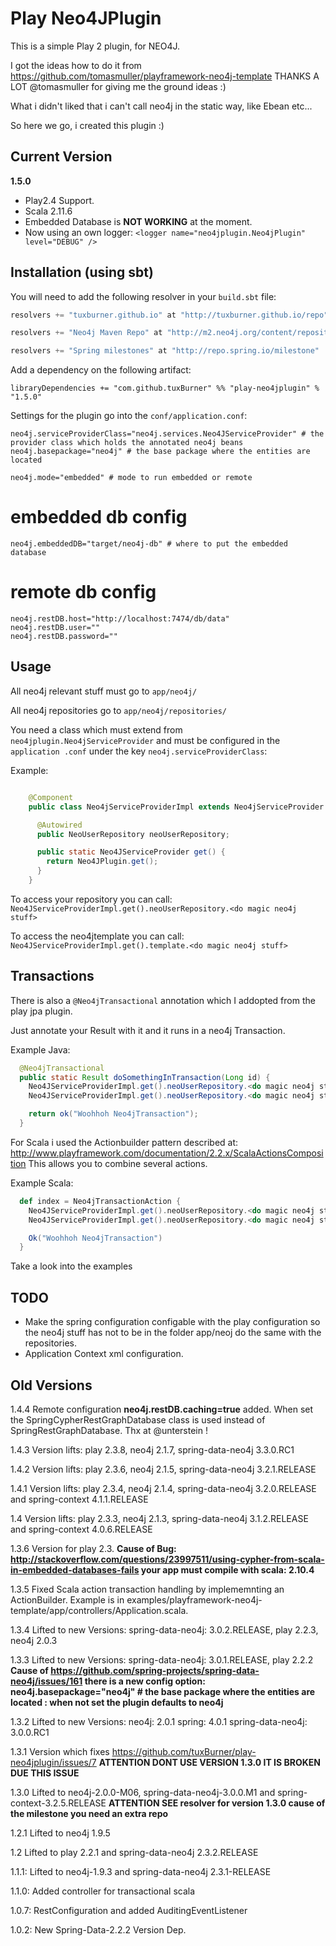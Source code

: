 # Play Neo4JPlugin

This is a simple Play 2 plugin, for NEO4J.

I got the ideas how to do it from https://github.com/tomasmuller/playframework-neo4j-template THANKS A LOT @tomasmuller for giving me the ground ideas :)

What i didn't liked that i can't call neo4j in the static way, like Ebean etc...

So here we go, i created this plugin :)

## Current Version

**1.5.0**

* Play2.4 Support.
* Scala 2.11.6
* Embedded Database is **NOT WORKING** at the moment. 
* Now using an own logger: ```<logger name="neo4jplugin.Neo4jPlugin" level="DEBUG" />```


## Installation (using sbt)

You will need to add the following resolver in your `build.sbt` file:

```scala
resolvers += "tuxburner.github.io" at "http://tuxburner.github.io/repo"

resolvers += "Neo4j Maven Repo" at "http://m2.neo4j.org/content/repositories/releases"

resolvers += "Spring milestones" at "http://repo.spring.io/milestone"
```

Add a dependency on the following artifact:

```
libraryDependencies += "com.github.tuxBurner" %% "play-neo4jplugin" % "1.5.0"
```

Settings for the plugin go into the `conf/application.conf`:
```
neo4j.serviceProviderClass="neo4j.services.Neo4JServiceProvider" # the provider class which holds the annotated neo4j beans
neo4j.basepackage="neo4j" # the base package where the entities are located

neo4j.mode="embedded" # mode to run embedded or remote
```

# embedded db config
```
neo4j.embeddedDB="target/neo4j-db" # where to put the embedded database
```

# remote db config
```
neo4j.restDB.host="http://localhost:7474/db/data"
neo4j.restDB.user=""
neo4j.restDB.password=""
```

## Usage

All neo4j relevant stuff must go to `app/neo4j/`

All neo4j repositories go to `app/neo4j/repositories/`


You need a class which must extend from `neo4jplugin.Neo4jServiceProvider` and must be configured in the `application
.conf` under the key `neo4j.serviceProviderClass`:

Example:
```java

    @Component
    public class Neo4jServiceProviderImpl extends Neo4jServiceProvider {

      @Autowired
      public NeoUserRepository neoUserRepository;

      public static Neo4JServiceProvider get() {
        return Neo4JPlugin.get();
      }
    }
```

To access your repository you can call: `Neo4JServiceProviderImpl.get().neoUserRepository.<do magic neo4j stuff>`

To access the neo4jtemplate you can call: `Neo4JServiceProviderImpl.get().template.<do magic neo4j stuff>`

## Transactions

There is also a `@Neo4jTransactional` annotation which I addopted from the play jpa plugin.

Just annotate your Result with it and it runs in a neo4j Transaction.

Example Java:
```java
  @Neo4jTransactional
  public static Result doSomethingInTransaction(Long id) {
    Neo4JServiceProviderImpl.get().neoUserRepository.<do magic neo4j stuff>
    Neo4JServiceProviderImpl.get().neoUserRepository.<do magic neo4j stuff>

    return ok("Woohhoh Neo4jTransaction");
  }  
```

For Scala i used the Actionbuilder pattern described at: http://www.playframework.com/documentation/2.2.x/ScalaActionsComposition
This allows you to combine several actions.

Example Scala:
```scala
  def index = Neo4jTransactionAction {
    Neo4JServiceProviderImpl.get().neoUserRepository.<do magic neo4j stuff>
    Neo4JServiceProviderImpl.get().neoUserRepository.<do magic neo4j stuff>

    Ok("Woohhoh Neo4jTransaction")
  }
```

Take a look into the examples


## TODO

* Make the spring configuration configable with the play configuration so the neo4j stuff has not to be in the folder 
app/neoj do the same with the repositories.
* Application Context xml configuration.


## Old Versions

1.4.4 Remote configuration **neo4j.restDB.caching=true** added. When set the SpringCypherRestGraphDatabase class is used instead of SpringRestGraphDatabase. Thx at @unterstein !

1.4.3 Version lifts: play 2.3.8, neo4j 2.1.7, spring-data-neo4j 3.3.0.RC1

1.4.2 Version lifts: play 2.3.6, neo4j 2.1.5, spring-data-neo4j 3.2.1.RELEASE

1.4.1   Version lifts: play 2.3.4, neo4j 2.1.4, spring-data-neo4j 3.2.0.RELEASE and spring-context 4.1.1.RELEASE

1.4   Version lifts: play 2.3.3, neo4j 2.1.3, spring-data-neo4j 3.1.2.RELEASE and spring-context 4.0.6.RELEASE

1.3.6 Version for play 2.3. **Cause of Bug: http://stackoverflow.com/questions/23997511/using-cypher-from-scala-in-embedded-databases-fails your app must compile with scala: 2.10.4**

1.3.5 Fixed Scala action transaction handling by implememnting an ActionBuilder. Example is in examples/playframework-neo4j-template/app/controllers/Application.scala.

1.3.4 Lifted to new Versions: spring-data-neo4j: 3.0.2.RELEASE, play 2.2.3, neo4j 2.0.3

1.3.3 Lifted to new Versions: spring-data-neo4j: 3.0.1.RELEASE, play 2.2.2 **Cause of https://github.com/spring-projects/spring-data-neo4j/issues/161 there is a new config option: neo4j.basepackage="neo4j" # the base package where the entities are located : when not set the plugin defaults to neo4j**

1.3.2 Lifted to new Versions: neo4j: 2.0.1 spring: 4.0.1 spring-data-neo4j: 3.0.0.RC1

1.3.1  Version which fixes https://github.com/tuxBurner/play-neo4jplugin/issues/7 **ATTENTION DONT  USE VERSION 1.3.0 IT IS BROKEN DUE THIS ISSUE**

1.3.0  Lifted to neo4j-2.0.0-M06, spring-data-neo4j-3.0.0.M1 and spring-context-3.2.5.RELEASE **ATTENTION SEE  resolver for version 1.3.0 cause of the milestone you need an extra repo**

1.2.1  Lifted to neo4j 1.9.5

1.2    Lifted to play 2.2.1 and spring-data-neo4j 2.3.2.RELEASE

1.1.1: Lifted to neo4j-1.9.3 and spring-data-neo4j 2.3.1-RELEASE

1.1.0: Added controller for transactional scala

1.0.7: RestConfiguration and added AuditingEventListener

1.0.2: New Spring-Data-2.2.2 Version Dep.

